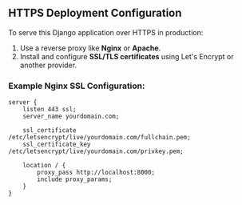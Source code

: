 ## HTTPS Deployment Configuration

To serve this Django application over HTTPS in production:

1. Use a reverse proxy like **Nginx** or **Apache**.
2. Install and configure **SSL/TLS certificates** using Let's Encrypt or another provider.

### Example Nginx SSL Configuration:
```nginx
server {
    listen 443 ssl;
    server_name yourdomain.com;

    ssl_certificate /etc/letsencrypt/live/yourdomain.com/fullchain.pem;
    ssl_certificate_key /etc/letsencrypt/live/yourdomain.com/privkey.pem;

    location / {
        proxy_pass http://localhost:8000;
        include proxy_params;
    }
}